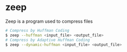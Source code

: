 # zeep
Zeep is a program used to compress files

```bash
# Compress by Huffman Coding
$ zeep --huffman <input_file> <output_file>
# Compress by Adaptive Huffman Coding
$ zeep --dynamic-huffman <input_file> <output_file>
```
